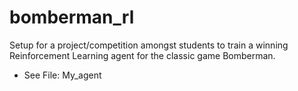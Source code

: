 # bomberman_rl
Setup for a project/competition amongst students to train a winning Reinforcement Learning agent for the classic game Bomberman.
- See File: My_agent
